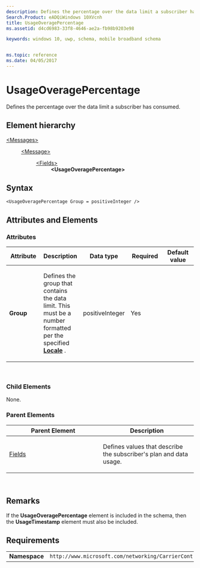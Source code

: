 ```yaml
---
description: Defines the percentage over the data limit a subscriber has consumed.
Search.Product: eADQiWindows 10XVcnh
title: UsageOveragePercentage
ms.assetid: d4cd6983-33f8-4646-ae2a-fb98b9203e98

keywords: windows 10, uwp, schema, mobile broadband schema


ms.topic: reference
ms.date: 04/05/2017
---
```


# UsageOveragePercentage


Defines the percentage over the data limit a subscriber has consumed.

## Element hierarchy

<dl>
<dt><a href="element-messages.md">&lt;Messages&gt;</a></dt>
<dd>
<dl>
<dt><a href="element-message.md">&lt;Message&gt;</a></dt>
<dd>
<dl>
<dt><a href="element-fields.md">&lt;Fields&gt;</a></dt>
<dd><b>&lt;UsageOveragePercentage&gt;</b></dd>
</dl>
</dd>
</dl>
</dd>
</dl>

## Syntax

``` syntax
<UsageOveragePercentage Group = positiveInteger />
```

## Attributes and Elements


### Attributes

<table>
<colgroup>
<col width="20%" />
<col width="20%" />
<col width="20%" />
<col width="20%" />
<col width="20%" />
</colgroup>
<thead>
<tr class="header">
<th>Attribute</th>
<th>Description</th>
<th>Data type</th>
<th>Required</th>
<th>Default value</th>
</tr>
</thead>
<tbody>
<tr class="odd">
<td><strong>Group</strong></td>
<td><p>Defines the group that contains the data limit. This must be a number formatted per the specified <a href="/uwp/schemas/mobilebroadbandschema/wwan/element-locale"><strong>Locale</strong></a> .</p></td>
<td>positiveInteger</td>
<td>Yes</td>
<td></td>
</tr>
</tbody>
</table>

 

### Child Elements

None.

### Parent Elements

<table>
<colgroup>
<col width="50%" />
<col width="50%" />
</colgroup>
<thead>
<tr class="header">
<th>Parent Element</th>
<th>Description</th>
</tr>
</thead>
<tbody>
<tr class="odd">
<td><a href="element-fields.md">Fields</a> </td>
<td><p>Defines values that describe the subscriber's plan and data usage.</p></td>
</tr>
</tbody>
</table>

 

## Remarks

If the **UsageOveragePercentage** element is included in the schema, then the **UsageTimestamp** element must also be included.

## Requirements

|          |         |
|----------|--------------|
| **Namespace** | `http://www.microsoft.com/networking/CarrierControl/WWAN/v1` |

 

 
